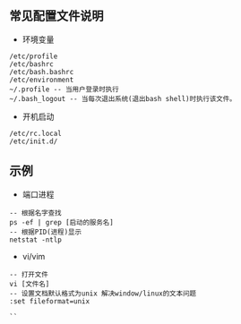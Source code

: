 


## 常见配置文件说明
+ 环境变量
```
/etc/profile
/etc/bashrc
/etc/bash.bashrc
/etc/environment
~/.profile -- 当用户登录时执行
~/.bash_logout -- 当每次退出系统(退出bash shell)时执行该文件。
```

+ 开机启动
```
/etc/rc.local
/etc/init.d/
```



## 示例

+ 端口进程
```
-- 根据名字查找
ps -ef | grep [启动的服务名]
-- 根据PID(进程)显示
netstat -ntlp

```

+ vi/vim
```
-- 打开文件
vi [文件名]
-- 设置文档默认格式为unix 解决window/linux的文本问题
:set fileformat=unix

``